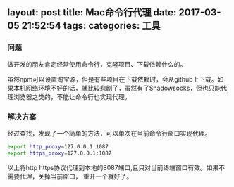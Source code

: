 layout: post
title: Mac命令行代理
date: 2017-03-05 21:52:54
tags:
categories: 工具
---
### 问题

做开发的朋友肯定经常使用命令行，克隆项目、下载依赖什么的。

虽然npm可以设置淘宝源，但是有些项目在下载依赖时，会从github上下载。如果本机网络环境不好的话，就比较悲剧了，虽然有了Shadowsocks，但也只能代理浏览器之类的，不能让命令行也实现代理。

### 解决方案

经过查找，发现了一个简单的方法，可以单次在当前命令行窗口实现代理。

```bash
export http_proxy=127.0.0.1:1087
export https_proxy=127.0.0.1:1087
```

以上将http https协议代理到本地的8087端口,且只对当前终端窗口有效。如果不需要代理，关掉当前窗口，
重开一个就好了。
